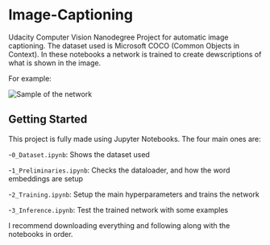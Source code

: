 # Image-Captioning

Udacity Computer Vision Nanodegree Project for automatic image captioning.
The dataset used is Microsoft COCO (Common Objects in Context).
In these notebooks a network is trained to create dewscriptions of what is shown in the image.

For example:

![Sample of the network]('./sample.png')

## Getting Started

This project is fully made using Jupyter Notebooks.
The four main ones are:

-`0_Dataset.ipynb`: Shows the dataset used

-`1_Preliminaries.ipynb`: Checks the dataloader, and how the word embeddings are setup

-`2_Training.ipynb`: Setup the main hyperparameters and trains the network

-`3_Inference.ipynb`: Test the trained network with some examples

I recommend downloading everything and following along with the notebooks in order.
